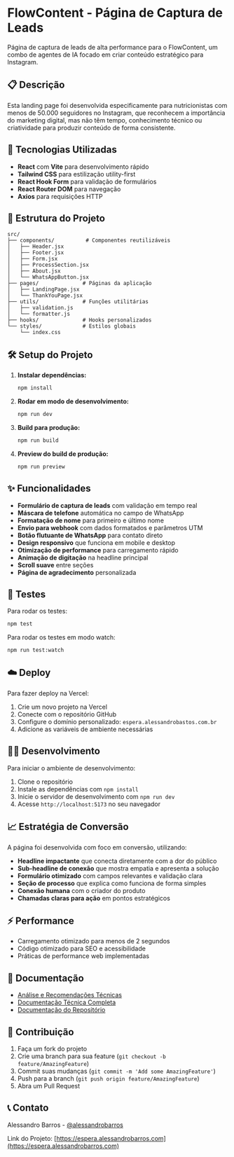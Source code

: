 # FlowContent - Página de Captura de Leads

Página de captura de leads de alta performance para o FlowContent, um combo de agentes de IA focado em criar conteúdo estratégico para Instagram.

## 📋 Descrição

Esta landing page foi desenvolvida especificamente para nutricionistas com menos de 50.000 seguidores no Instagram, que reconhecem a importância do marketing digital, mas não têm tempo, conhecimento técnico ou criatividade para produzir conteúdo de forma consistente.

## 🚀 Tecnologias Utilizadas

- **React** com **Vite** para desenvolvimento rápido
- **Tailwind CSS** para estilização utility-first
- **React Hook Form** para validação de formulários
- **React Router DOM** para navegação
- **Axios** para requisições HTTP

## 📁 Estrutura do Projeto

```
src/
├── components/          # Componentes reutilizáveis
│   ├── Header.jsx
│   ├── Footer.jsx
│   ├── Form.jsx
│   ├── ProcessSection.jsx
│   ├── About.jsx
│   └── WhatsAppButton.jsx
├── pages/              # Páginas da aplicação
│   ├── LandingPage.jsx
│   └── ThankYouPage.jsx
├── utils/              # Funções utilitárias
│   ├── validation.js
│   └── formatter.js
├── hooks/              # Hooks personalizados
└── styles/             # Estilos globais
    └── index.css
```

## 🛠️ Setup do Projeto

1. **Instalar dependências:**
   ```bash
   npm install
   ```

2. **Rodar em modo de desenvolvimento:**
   ```bash
   npm run dev
   ```

3. **Build para produção:**
   ```bash
   npm run build
   ```

4. **Preview do build de produção:**
   ```bash
   npm run preview
   ```

## ✨ Funcionalidades

- **Formulário de captura de leads** com validação em tempo real
- **Máscara de telefone** automática no campo de WhatsApp
- **Formatação de nome** para primeiro e último nome
- **Envio para webhook** com dados formatados e parâmetros UTM
- **Botão flutuante de WhatsApp** para contato direto
- **Design responsivo** que funciona em mobile e desktop
- **Otimização de performance** para carregamento rápido
- **Animação de digitação** na headline principal
- **Scroll suave** entre seções
- **Página de agradecimento** personalizada

## 🧪 Testes

Para rodar os testes:
```bash
npm test
```

Para rodar os testes em modo watch:
```bash
npm run test:watch
```

## ☁️ Deploy

Para fazer deploy na Vercel:

1. Crie um novo projeto na Vercel
2. Conecte com o repositório GitHub
3. Configure o domínio personalizado: `espera.alessandrobastos.com.br`
4. Adicione as variáveis de ambiente necessárias

## 👨‍💻 Desenvolvimento

Para iniciar o ambiente de desenvolvimento:

1. Clone o repositório
2. Instale as dependências com `npm install`
3. Inicie o servidor de desenvolvimento com `npm run dev`
4. Acesse `http://localhost:5173` no seu navegador

## 📈 Estratégia de Conversão

A página foi desenvolvida com foco em conversão, utilizando:

- **Headline impactante** que conecta diretamente com a dor do público
- **Sub-headline de conexão** que mostra empatia e apresenta a solução
- **Formulário otimizado** com campos relevantes e validação clara
- **Seção de processo** que explica como funciona de forma simples
- **Conexão humana** com o criador do produto
- **Chamadas claras para ação** em pontos estratégicos

## ⚡ Performance

- Carregamento otimizado para menos de 2 segundos
- Código otimizado para SEO e acessibilidade
- Práticas de performance web implementadas

## 📖 Documentação

- [Análise e Recomendações Técnicas](./docs/project-management/ANALISE_E_RECOMENDACOES.md)
- [Documentação Técnica Completa](./docs/technical/TECHNICAL_DOCS.md)
- [Documentação do Repositório](./REPOSITORY.md)

## 🤝 Contribuição

1. Faça um fork do projeto
2. Crie uma branch para sua feature (`git checkout -b feature/AmazingFeature`)
3. Commit suas mudanças (`git commit -m 'Add some AmazingFeature'`)
4. Push para a branch (`git push origin feature/AmazingFeature`)
5. Abra um Pull Request

## 📞 Contato

Alessandro Barros - [@alessandrobarros](https://twitter.com/alessandrobarros)

Link do Projeto: [https://espera.alessandrobarros.com](https://espera.alessandrobarros.com)
